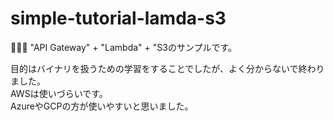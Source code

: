 # simple-tutorial-lamda-s3

🐄🐄🐄 "API Gateway" + "Lambda" + "S3のサンプルです。  

目的はバイナリを扱うための学習をすることでしたが、よく分からないで終わりました。  
AWSは使いづらいです。  
AzureやGCPの方が使いやすいと思いました。  
